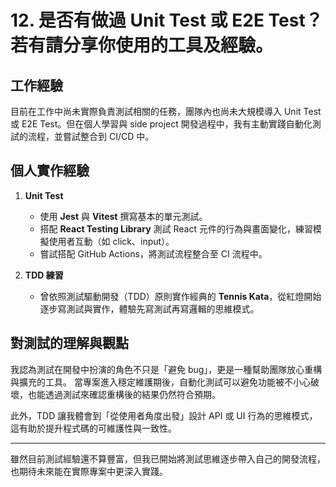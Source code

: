 # 12. 是否有做過 Unit Test 或 E2E Test？若有請分享你使用的工具及經驗。

## 工作經驗

目前在工作中尚未實際負責測試相關的任務，團隊內也尚未大規模導入 Unit Test 或 E2E Test。但在個人學習與 side project 開發過程中，我有主動實踐自動化測試的流程，並嘗試整合到 CI/CD 中。

## 個人實作經驗

1. **Unit Test**

   - 使用 **Jest** 與 **Vitest** 撰寫基本的單元測試。
   - 搭配 **React Testing Library** 測試 React 元件的行為與畫面變化，練習模擬使用者互動（如 click、input）。
   - 嘗試搭配 GitHub Actions，將測試流程整合至 CI 流程中。

2. **TDD 練習**
   - 曾依照測試驅動開發（TDD）原則實作經典的 **Tennis Kata**，從紅燈開始逐步寫測試與實作，體驗先寫測試再寫邏輯的思維模式。

## 對測試的理解與觀點

我認為測試在開發中扮演的角色不只是「避免 bug」，更是一種幫助團隊放心重構與擴充的工具。
當專案進入穩定維護期後，自動化測試可以避免功能被不小心破壞，也能透過測試來確認重構後的結果仍然符合預期。

此外，TDD 讓我體會到「從使用者角度出發」設計 API 或 UI 行為的思維模式，這有助於提升程式碼的可維護性與一致性。

---

雖然目前測試經驗還不算豐富，但我已開始將測試思維逐步帶入自己的開發流程，也期待未來能在實際專案中更深入實踐。
